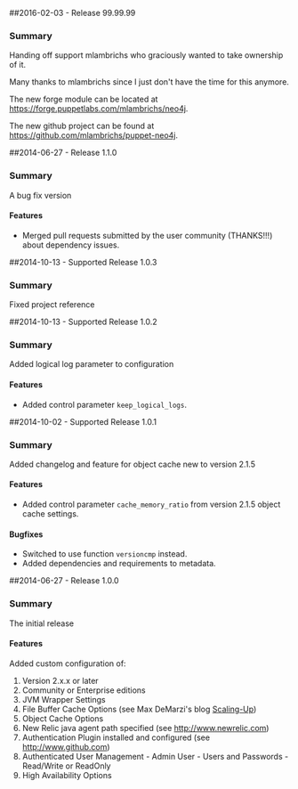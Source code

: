 ##2016-02-03 - Release 99.99.99
### Summary
Handing off support mlambrichs who graciously wanted to take ownership of it.

Many thanks to mlambrichs since I just don't have the time for this anymore.

The new forge module can be located at https://forge.puppetlabs.com/mlambrichs/neo4j.

The new github project can be found at https://github.com/mlambrichs/puppet-neo4j.

##2014-06-27 - Release 1.1.0
### Summary
A bug fix version

#### Features
- Merged pull requests submitted by the user community (THANKS!!!) about dependency issues.

##2014-10-13 - Supported Release 1.0.3
### Summary
Fixed project reference

##2014-10-13 - Supported Release 1.0.2
### Summary
Added logical log parameter to configuration

#### Features
- Added control parameter `keep_logical_logs`.

##2014-10-02 - Supported Release 1.0.1
### Summary
Added changelog and feature for object cache new to version 2.1.5

#### Features
- Added control parameter `cache_memory_ratio` from version 2.1.5 object cache settings.

#### Bugfixes
- Switched to use function `versioncmp` instead.
- Added dependencies and requirements to metadata.

##2014-06-27 - Release 1.0.0
### Summary
The initial release

#### Features
Added custom configuration of:
  1. Version 2.x.x or later
  1. Community or Enterprise editions
  1. JVM Wrapper Settings
  1. File Buffer Cache Options (see Max DeMarzi's blog [Scaling-Up](http://maxdemarzi.com/2013/11/25/scaling-up/))
  1. Object Cache Options
  1. New Relic java agent path specified (see http://www.newrelic.com)
  1. Authentication Plugin installed and configured (see http://www.github.com)
  1. Authenticated User Management
    - Admin User
    - Users and Passwords
    - Read/Write or ReadOnly
  1. High Availability Options
